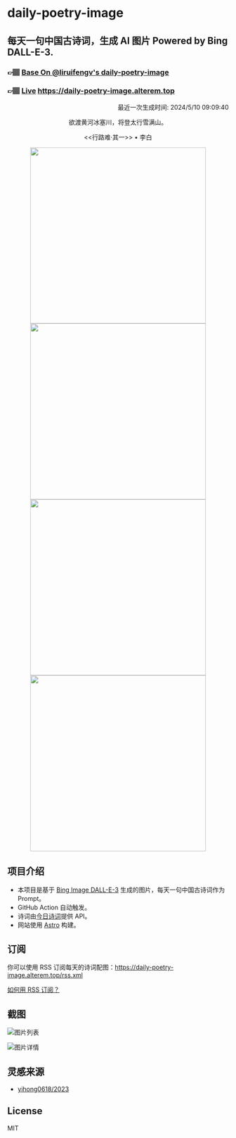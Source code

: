 
# daily-poetry-image

## 每天一句中国古诗词，生成 AI 图片 Powered by Bing DALL-E-3.

### 👉🏽 [Base On @liruifengv's daily-poetry-image](https://github.com/liruifengv/daily-poetry-image)

### 👉🏽 [Live](https://daily-poetry-image.alterem.top/) https://daily-poetry-image.alterem.top

<p align="right">
  最近一次生成时间: 2024/5/10 09:09:40
</p>
<p align="center">
欲渡黄河冰塞川，将登太行雪满山。
</p>
<p align="center">
<<行路难·其一>> • 李白
</p>
<p align="center">
<img src="https://tse4.mm.bing.net/th/id/OIG4.K2pLAfZ_qO6F4AZbTK.a" height="400" width="400" />
<img src="https://tse1.mm.bing.net/th/id/OIG4.Pxc8NIPyV9MGZ2cy6KJh" height="400" width="400" />
<img src="https://tse3.mm.bing.net/th/id/OIG4.TmgILR94i2ZJnqxA1oUE" height="400" width="400" />
<img src="https://tse1.mm.bing.net/th/id/OIG4.bIhtFH1n0Q46OSqeukNb" height="400" width="400" />
</p>

## 项目介绍

-   本项目是基于 [Bing Image DALL-E-3](https://www.bing.com/images/create) 生成的图片，每天一句中国古诗词作为 Prompt。
-   GitHub Action 自动触发。
-   诗词由[今日诗词](https://www.jinrishici.com/)提供 API。
-   网站使用 [Astro](https://astro.build) 构建。

## 订阅

你可以使用 RSS 订阅每天的诗词配图：https://daily-poetry-image.alterem.top/rss.xml

[如何用 RSS 订阅？](https://zhuanlan.zhihu.com/p/55026716)

## 截图

![图片列表](./screenshots/Snipaste_2023-12-28_21-00-26.png)

![图片详情](./screenshots/Snipaste_2023-12-28_21-00-53.png)

## 灵感来源

-   [yihong0618/2023](https://github.com/yihong0618/2023)

## License

MIT
